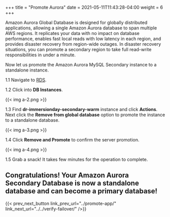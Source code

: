 +++
title = "Promote Aurora"
date =  2021-05-11T11:43:28-04:00
weight = 6
+++

Amazon Aurora Global Database is designed for globally distributed applications, allowing a single Amazon Aurora database to span multiple AWS regions. It replicates your data with no impact on database performance, enables fast local reads with low latency in each region, and provides disaster recovery from region-wide outages. In disaster recovery situations, you can promote a secondary region to take full read-write responsibilities in under a minute.

Now let us promote the Amazon Aurora MySQL Secondary instance to a standalone instance.

1.1 Navigate to [RDS](https://us-west-1.console.aws.amazon.com/rds/home?region=us-west-1#/).

1.2 Click into **DB Instances**.

{{< img a-2.png >}}

1.3 Find **dr-immersionday-secondary-warm** instance and click **Actions**. Next click the **Remove from global database** option to promote the instance to a standalone database.

{{< img a-3.png >}}

1.4 Click **Remove and Promote** to confirm the server promotion.

{{< img a-4.png >}}

1.5 Grab a snack! It takes few minutes for the operation to complete.

## Congratulations! Your Amazon Aurora Secondary Database is now a standalone database and can become a primary database!

{{< prev_next_button link_prev_url="../promote-app/" link_next_url="../../verify-failover/" />}}

